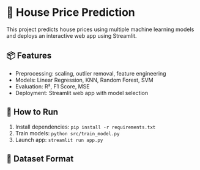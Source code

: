 # 🏡 House Price Prediction

This project predicts house prices using multiple machine learning models and deploys an interactive web app using Streamlit.

## 📦 Features
- Preprocessing: scaling, outlier removal, feature engineering
- Models: Linear Regression, KNN, Random Forest, SVM
- Evaluation: R², F1 Score, MSE
- Deployment: Streamlit web app with model selection

## 🚀 How to Run
1. Install dependencies: `pip install -r requirements.txt`
2. Train models: `python src/train_model.py`
3. Launch app: `streamlit run app.py`

## 📂 Dataset Format
